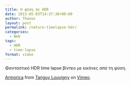 ```yaml
---
title: Η φύση σε HDR
date: 2013-05-03T14:37:30+00:00
author: Thanos
layout: post
permalink: /nature-timelapse-hdr/
categories:
  - Web
tags:
  - HDR
  - time-lapse
format: video
---
```

Φανταστικό HDR time lapse βίντεο με εικόνες από τη φύση.

[Armorica](http://vimeo.com/55959899) from [Tanguy Louvigny](http://vimeo.com/hdrskies) on [Vimeo](http://vimeo.com).